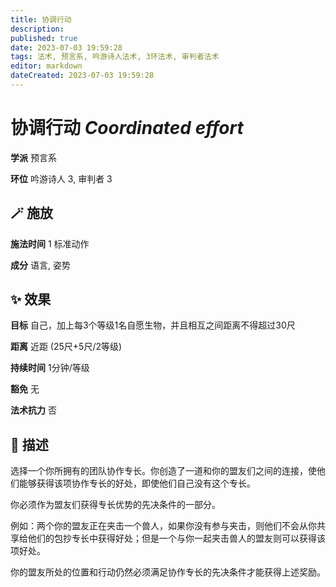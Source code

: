 ```yaml
---
title: 协调行动
description: 
published: true
date: 2023-07-03 19:59:28
tags: 法术, 预言系, 吟游诗人法术, 3环法术, 审判者法术
editor: markdown
dateCreated: 2023-07-03 19:59:28
---
```


# **协调行动** *Coordinated effort*

**学派** 预言系 

**环位** 吟游诗人 3, 审判者 3

## 🪄 施放

**施法时间** 1 标准动作

**成分** 语言, 姿势

## ✨ 效果 

**目标** 自己，加上每3个等级1名自愿生物，并且相互之间距离不得超过30尺 

**距离** 近距 (25尺+5尺/2等级)  

**持续时间** 1分钟/等级 

**豁免** 无

**法术抗力** 否

## 📖 描述

选择一个你所拥有的团队协作专长。你创造了一道和你的盟友们之间的连接，使他们能够获得该项协作专长的好处，即使他们自己没有这个专长。

你必须作为盟友们获得专长优势的先决条件的一部分。

例如：两个你的盟友正在夹击一个兽人，如果你没有参与夹击，则他们不会从你共享给他们的包抄专长中获得好处；但是一个与你一起夹击兽人的盟友则可以获得该项好处。

你的盟友所处的位置和行动仍然必须满足协作专长的先决条件才能获得上述奖励。
    